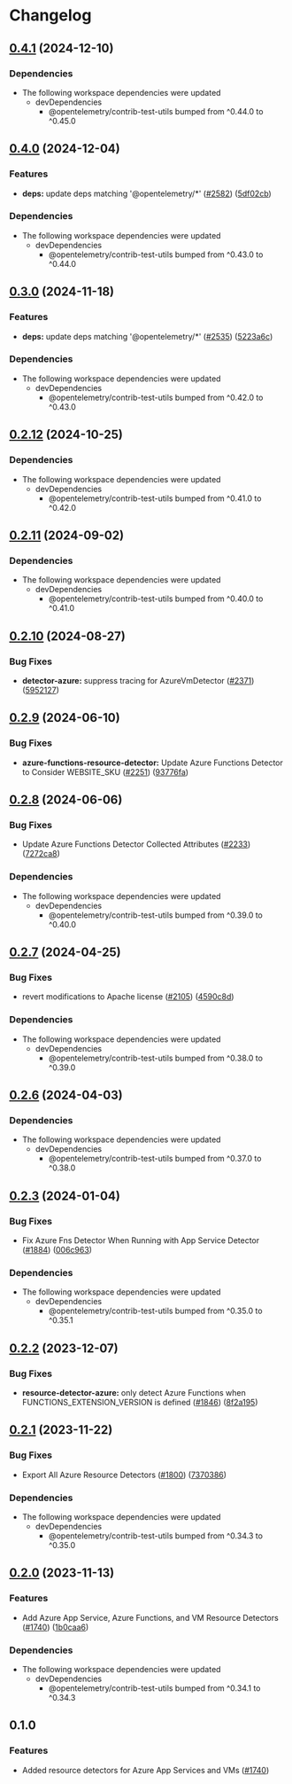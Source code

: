# Changelog

## [0.4.1](https://github.com/open-telemetry/opentelemetry-js-contrib/compare/resource-detector-azure-v0.4.0...resource-detector-azure-v0.4.1) (2024-12-10)


### Dependencies

* The following workspace dependencies were updated
  * devDependencies
    * @opentelemetry/contrib-test-utils bumped from ^0.44.0 to ^0.45.0

## [0.4.0](https://github.com/open-telemetry/opentelemetry-js-contrib/compare/resource-detector-azure-v0.3.0...resource-detector-azure-v0.4.0) (2024-12-04)


### Features

* **deps:** update deps matching '@opentelemetry/*' ([#2582](https://github.com/open-telemetry/opentelemetry-js-contrib/issues/2582)) ([5df02cb](https://github.com/open-telemetry/opentelemetry-js-contrib/commit/5df02cbb35681d2b5cce359dda7b023d7bf339f2))


### Dependencies

* The following workspace dependencies were updated
  * devDependencies
    * @opentelemetry/contrib-test-utils bumped from ^0.43.0 to ^0.44.0

## [0.3.0](https://github.com/open-telemetry/opentelemetry-js-contrib/compare/resource-detector-azure-v0.2.12...resource-detector-azure-v0.3.0) (2024-11-18)


### Features

* **deps:** update deps matching '@opentelemetry/*' ([#2535](https://github.com/open-telemetry/opentelemetry-js-contrib/issues/2535)) ([5223a6c](https://github.com/open-telemetry/opentelemetry-js-contrib/commit/5223a6ca10c5930cf2753271e1e670ae682d6d9c))


### Dependencies

* The following workspace dependencies were updated
  * devDependencies
    * @opentelemetry/contrib-test-utils bumped from ^0.42.0 to ^0.43.0

## [0.2.12](https://github.com/open-telemetry/opentelemetry-js-contrib/compare/resource-detector-azure-v0.2.11...resource-detector-azure-v0.2.12) (2024-10-25)


### Dependencies

* The following workspace dependencies were updated
  * devDependencies
    * @opentelemetry/contrib-test-utils bumped from ^0.41.0 to ^0.42.0

## [0.2.11](https://github.com/open-telemetry/opentelemetry-js-contrib/compare/resource-detector-azure-v0.2.10...resource-detector-azure-v0.2.11) (2024-09-02)


### Dependencies

* The following workspace dependencies were updated
  * devDependencies
    * @opentelemetry/contrib-test-utils bumped from ^0.40.0 to ^0.41.0

## [0.2.10](https://github.com/open-telemetry/opentelemetry-js-contrib/compare/resource-detector-azure-v0.2.9...resource-detector-azure-v0.2.10) (2024-08-27)


### Bug Fixes

* **detector-azure:** suppress tracing for AzureVmDetector ([#2371](https://github.com/open-telemetry/opentelemetry-js-contrib/issues/2371)) ([5952127](https://github.com/open-telemetry/opentelemetry-js-contrib/commit/595212739068c16c7ab9e407340983a0784efde6))

## [0.2.9](https://github.com/open-telemetry/opentelemetry-js-contrib/compare/resource-detector-azure-v0.2.8...resource-detector-azure-v0.2.9) (2024-06-10)


### Bug Fixes

* **azure-functions-resource-detector:** Update Azure Functions Detector to Consider WEBSITE_SKU ([#2251](https://github.com/open-telemetry/opentelemetry-js-contrib/issues/2251)) ([93776fa](https://github.com/open-telemetry/opentelemetry-js-contrib/commit/93776fad10fb46ba4ba2bfe31a4825ec0929fd50))

## [0.2.8](https://github.com/open-telemetry/opentelemetry-js-contrib/compare/resource-detector-azure-v0.2.7...resource-detector-azure-v0.2.8) (2024-06-06)


### Bug Fixes

* Update Azure Functions Detector Collected Attributes ([#2233](https://github.com/open-telemetry/opentelemetry-js-contrib/issues/2233)) ([7272ca8](https://github.com/open-telemetry/opentelemetry-js-contrib/commit/7272ca85625248718c6276559b36853ea93ae97e))


### Dependencies

* The following workspace dependencies were updated
  * devDependencies
    * @opentelemetry/contrib-test-utils bumped from ^0.39.0 to ^0.40.0

## [0.2.7](https://github.com/open-telemetry/opentelemetry-js-contrib/compare/resource-detector-azure-v0.2.6...resource-detector-azure-v0.2.7) (2024-04-25)


### Bug Fixes

* revert modifications to Apache license ([#2105](https://github.com/open-telemetry/opentelemetry-js-contrib/issues/2105)) ([4590c8d](https://github.com/open-telemetry/opentelemetry-js-contrib/commit/4590c8df184bbcb9bd67ce1111df9f25f865ccf2))


### Dependencies

* The following workspace dependencies were updated
  * devDependencies
    * @opentelemetry/contrib-test-utils bumped from ^0.38.0 to ^0.39.0

## [0.2.6](https://github.com/open-telemetry/opentelemetry-js-contrib/compare/resource-detector-azure-v0.2.5...resource-detector-azure-v0.2.6) (2024-04-03)


### Dependencies

* The following workspace dependencies were updated
  * devDependencies
    * @opentelemetry/contrib-test-utils bumped from ^0.37.0 to ^0.38.0

## [0.2.3](https://github.com/open-telemetry/opentelemetry-js-contrib/compare/resource-detector-azure-v0.2.2...resource-detector-azure-v0.2.3) (2024-01-04)


### Bug Fixes

* Fix Azure Fns Detector When Running with App Service Detector ([#1884](https://github.com/open-telemetry/opentelemetry-js-contrib/issues/1884)) ([006c963](https://github.com/open-telemetry/opentelemetry-js-contrib/commit/006c963721b2040416e312d7e469fdd9755410d7))


### Dependencies

* The following workspace dependencies were updated
  * devDependencies
    * @opentelemetry/contrib-test-utils bumped from ^0.35.0 to ^0.35.1

## [0.2.2](https://github.com/open-telemetry/opentelemetry-js-contrib/compare/resource-detector-azure-v0.2.1...resource-detector-azure-v0.2.2) (2023-12-07)


### Bug Fixes

* **resource-detector-azure:** only detect Azure Functions when FUNCTIONS_EXTENSION_VERSION is defined ([#1846](https://github.com/open-telemetry/opentelemetry-js-contrib/issues/1846)) ([8f2a195](https://github.com/open-telemetry/opentelemetry-js-contrib/commit/8f2a195d405c173ed7b817db63a1735af424a3e8))

## [0.2.1](https://github.com/open-telemetry/opentelemetry-js-contrib/compare/resource-detector-azure-v0.2.0...resource-detector-azure-v0.2.1) (2023-11-22)


### Bug Fixes

* Export All Azure Resource Detectors ([#1800](https://github.com/open-telemetry/opentelemetry-js-contrib/issues/1800)) ([7370386](https://github.com/open-telemetry/opentelemetry-js-contrib/commit/7370386f2ea0d156434a127aac4e90af67b9457b))


### Dependencies

* The following workspace dependencies were updated
  * devDependencies
    * @opentelemetry/contrib-test-utils bumped from ^0.34.3 to ^0.35.0

## [0.2.0](https://github.com/open-telemetry/opentelemetry-js-contrib/compare/resource-detector-azure-v0.1.0...resource-detector-azure-v0.2.0) (2023-11-13)


### Features

* Add Azure App Service, Azure Functions, and VM Resource Detectors ([#1740](https://github.com/open-telemetry/opentelemetry-js-contrib/issues/1740)) ([1b0caa6](https://github.com/open-telemetry/opentelemetry-js-contrib/commit/1b0caa61972d969e3baea6a7db365e66dafe0c5d))


### Dependencies

* The following workspace dependencies were updated
  * devDependencies
    * @opentelemetry/contrib-test-utils bumped from ^0.34.1 to ^0.34.3

## 0.1.0

### Features

* Added resource detectors for Azure App Services and VMs ([#1740](https://github.com/open-telemetry/opentelemetry-js-contrib/pull/1740))

